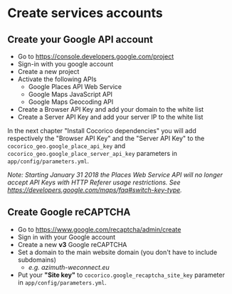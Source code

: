 # Create services accounts

## Create your Google API account

* Go to https://console.developers.google.com/project
* Sign-in with you google account
* Create a new project
* Activate the following APIs
    - Google Places API Web Service
    - Google Maps JavaScript API
    - Google Maps Geocoding API
* Create a Browser API Key and add your domain to the white list
* Create a Server API Key and add your server IP to the white list

In the next chapter "Install Cocorico dependencies" you will add respectively the "Browser API Key" 
and the "Server API Key" to the `cocorico_geo.google_place_api_key` and `cocorico_geo.google_place_server_api_key` 
parameters in `app/config/parameters.yml`.


*Note: Starting January 31 2018 the Places Web Service API will no longer accept API Keys with HTTP Referer usage restrictions.*
*See https://developers.google.com/maps/faq#switch-key-type.*

## Create Google reCAPTCHA

* Go to https://www.google.com/recaptcha/admin/create
* Sign in with your Google account
* Create a new **v3** Google reCAPTCHA
* Set a domain to the main website domain (you don't have to include subdomains) 
  * _e.g. azimuth-weconnect.eu_
* Put your **"Site key"** to `cocorico.google_recaptcha_site_key` parameter in `app/config/parameters.yml`.